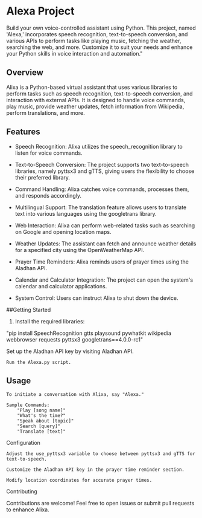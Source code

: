 # Alexa Project
Build your own voice-controlled assistant using Python. This project, named 'Alexa,' incorporates speech recognition, text-to-speech conversion, and various APIs to perform tasks like playing music, fetching the weather, searching the web, and more. Customize it to suit your needs and enhance your Python skills in voice interaction and automation."


## Overview

Alixa is a Python-based virtual assistant that uses various libraries to perform tasks such as speech recognition, text-to-speech conversion, and interaction with external APIs. It is designed to handle voice commands, play music, provide weather updates, fetch information from Wikipedia, perform translations, and more.

## Features

- Speech Recognition: Alixa utilizes the speech_recognition library to listen for voice commands.

- Text-to-Speech Conversion: The project supports two text-to-speech libraries, namely pyttsx3 and gTTS, giving users the flexibility to choose their preferred library.

- Command Handling: Alixa catches voice commands, processes them, and responds accordingly.

- Multilingual Support: The translation feature allows users to translate text into various languages using the googletrans library.

- Web Interaction: Alixa can perform web-related tasks such as searching on Google and opening location maps.

- Weather Updates: The assistant can fetch and announce weather details for a specified city using the OpenWeatherMap API.

- Prayer Time Reminders: Alixa reminds users of prayer times using the Aladhan API.

- Calendar and Calculator Integration: The project can open the system's calendar and calculator applications.

- System Control: Users can instruct Alixa to shut down the device.

##Getting Started

1. Install the required libraries:


"pip install SpeechRecognition gtts playsound pywhatkit wikipedia webbrowser requests pyttsx3 googletrans==4.0.0-rc1"

  Set up the Aladhan API key by visiting Aladhan API.

    Run the Alexa.py script.

## Usage

    To initiate a conversation with Alixa, say "Alexa."

    Sample Commands:
        "Play [song name]"
        "What's the time?"
        "Speak about [topic]"
        "Search [query]"
        "Translate [text]"

Configuration

    Adjust the use_pyttsx3 variable to choose between pyttsx3 and gTTS for text-to-speech.

    Customize the Aladhan API key in the prayer time reminder section.

    Modify location coordinates for accurate prayer times.

Contributing

Contributions are welcome! Feel free to open issues or submit pull requests to enhance Alixa.

